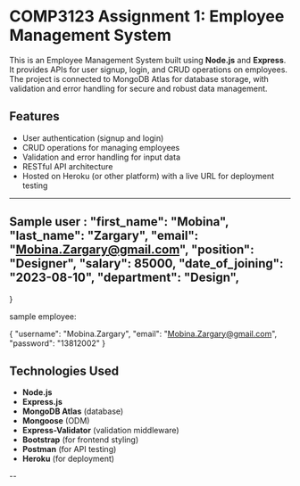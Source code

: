 # COMP3123 Assignment 1: Employee Management System

This is an Employee Management System built using **Node.js** and
**Express**. It provides APIs for user signup, login, and CRUD operations
on employees. The project is connected to MongoDB Atlas for database
storage, with validation and error handling for secure and robust data
management.

## Features

- User authentication (signup and login)
- CRUD operations for managing employees
- Validation and error handling for input data
- RESTful API architecture
- Hosted on Heroku (or other platform) with a live URL for deployment
  testing

---
Sample user :
"first_name": "Mobina",
"last_name": "Zargary",
"email": "Mobina.Zargary@gmail.com",
"position": "Designer",
"salary": 85000,
"date_of_joining": "2023-08-10",
"department": "Design",
---

}

sample employee:

{
"username": "Mobina.Zargary",
"email": "Mobina.Zargary@gmail.com",
"password": "13812002"
}
## Technologies Used

- **Node.js**
- **Express.js**
- **MongoDB Atlas** (database)
- **Mongoose** (ODM)
- **Express-Validator** (validation middleware)
- **Bootstrap** (for frontend styling)
- **Postman** (for API testing)
- **Heroku** (for deployment)

--

